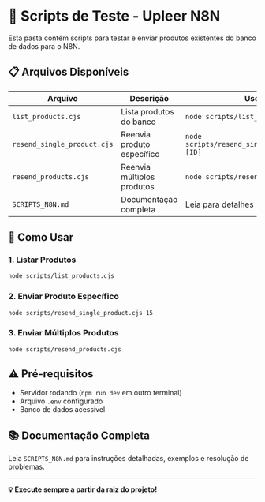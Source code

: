 # 📁 Scripts de Teste - Upleer N8N

Esta pasta contém scripts para testar e enviar produtos existentes do banco de dados para o N8N.

## 📋 Arquivos Disponíveis

| Arquivo | Descrição | Uso |
|---------|-----------|-----|
| `list_products.cjs` | Lista produtos do banco | `node scripts/list_products.cjs` |
| `resend_single_product.cjs` | Reenvia produto específico | `node scripts/resend_single_product.cjs [ID]` |
| `resend_products.cjs` | Reenvia múltiplos produtos | `node scripts/resend_products.cjs` |
| `SCRIPTS_N8N.md` | Documentação completa | Leia para detalhes |

## 🚀 Como Usar

### 1. Listar Produtos
```bash
node scripts/list_products.cjs
```

### 2. Enviar Produto Específico
```bash
node scripts/resend_single_product.cjs 15
```

### 3. Enviar Múltiplos Produtos
```bash
node scripts/resend_products.cjs
```

## ⚠️ Pré-requisitos

- Servidor rodando (`npm run dev` em outro terminal)
- Arquivo `.env` configurado
- Banco de dados acessível

## 📚 Documentação Completa

Leia `SCRIPTS_N8N.md` para instruções detalhadas, exemplos e resolução de problemas.

---

**💡 Execute sempre a partir da raiz do projeto!** 